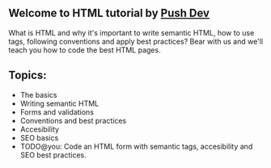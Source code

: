 ## Welcome to HTML tutorial by [Push Dev](https://pushdev.co)

What is HTML and why it's important to write semantic HTML, how to use tags, following conventions and apply best practices? Bear with us and we'll teach you how to code the best HTML pages. 
## Topics:

* The basics
* Writing semantic HTML
* Forms and validations
* Conventions and best practices
* Accesibility
* SEO basics
* TODO@you: Code an HTML form with semantic tags, accesibility and SEO best practices.

